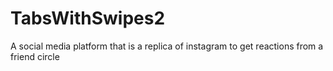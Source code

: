 # TabsWithSwipes2
A social media platform that is a replica of instagram to get reactions from a friend circle

